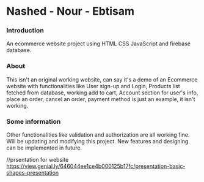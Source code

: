 # Nashed - Nour - Ebtisam
<h3>Introduction</h3>
<p>An ecommerce website project using HTML CSS JavaScript and firebase database.</p>

<h3>About</h3>
<p>This isn't an original working website, can say it's a demo of an Ecommerce website with functionalities like User sign-up and Login, Products list fetched from database, working add to cart, Account section for user's info, place an order, cancel an order, payment method is just an example, it isn't working.</p>

<h3>Some information</h3>
<p>Other functionalities like validation and authorization are all working fine. 
Will be updating and modifying this project. New features and designing can be implemented in future.</p> 

//prsentation for website
https://view.genial.ly/646044ee1ce4b000125b17fc/presentation-basic-shapes-presentation